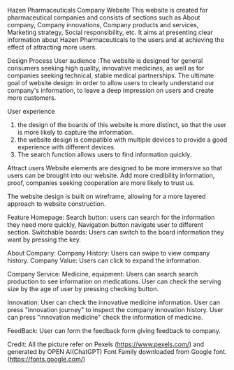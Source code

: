 Hazen Pharmaceuticals Company Website
This website is created for pharmaceutical companies and consists of sections such as About company, Company innovations, Company products and services, Marketing strategy, Social responsibility, etc. It aims at presenting clear information about Hazen Pharmaceuticals to the users and at achieving the effect of attracting more users.

Design Process
User audience :The website is designed for general consumers seeking high quality, innovative medicines, as well as for companies seeking technical, stable medical partnerships.
The ultimate goal of website design: in order to allow users to clearly understand our company's information, to leave a deep impression on users and create more customers.


User experience
1. the design of the boards of this website is more distinct, so that the user is more likely to capture the information.
2. the website design is compatible with multiple devices to provide a good experience with different devices.
3. The search function allows users to find information quickly.

Attract users
Website elements are designed to be more immersive so that users can be brought into our website. Add more credibility information, proof, companies seeking cooperation are more likely to trust us.

The website design is built on wireframe, allowing for a more layered approach to website construction.

Feature
Homepage:
Search button: users can search for the information they need more quickly, 
Navigation button navigate user to different section.
Switchable boards: Users can switch to the board information they want by pressing the key.

About Company: 
Company History: Users can swipe to view company history.
Company Value: Users can click to expand the information.

Company Service:
Medicine, equipment:
Users can search search production to see information on medications.
User can check the serving size by the age of user by pressing checking button.

Innovation:
User can check the innovative medicine information.
User can press "innovation journey" to inspect the company innovation history.
User can press "innovation medicine" check the information of medicine.

FeedBack:
User can form the feedback form giving feedback to company.


Credit: 
All the picture refer on Pexels (https://www.pexels.com/) and generated by OPEN AI(ChatGPT)
Font Family downloaded from Google font.(https://fonts.google.com/)





